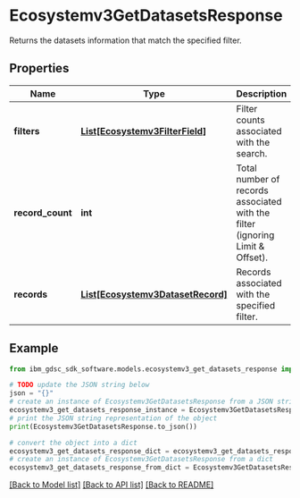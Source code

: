 # Ecosystemv3GetDatasetsResponse

Returns the datasets information that match the specified filter.

## Properties

Name | Type | Description | Notes
------------ | ------------- | ------------- | -------------
**filters** | [**List[Ecosystemv3FilterField]**](Ecosystemv3FilterField.md) | Filter counts associated with the search. | [optional] 
**record_count** | **int** | Total number of records associated with the filter (ignoring Limit &amp; Offset). | [optional] 
**records** | [**List[Ecosystemv3DatasetRecord]**](Ecosystemv3DatasetRecord.md) | Records associated with the specified filter. | [optional] 

## Example

```python
from ibm_gdsc_sdk_software.models.ecosystemv3_get_datasets_response import Ecosystemv3GetDatasetsResponse

# TODO update the JSON string below
json = "{}"
# create an instance of Ecosystemv3GetDatasetsResponse from a JSON string
ecosystemv3_get_datasets_response_instance = Ecosystemv3GetDatasetsResponse.from_json(json)
# print the JSON string representation of the object
print(Ecosystemv3GetDatasetsResponse.to_json())

# convert the object into a dict
ecosystemv3_get_datasets_response_dict = ecosystemv3_get_datasets_response_instance.to_dict()
# create an instance of Ecosystemv3GetDatasetsResponse from a dict
ecosystemv3_get_datasets_response_from_dict = Ecosystemv3GetDatasetsResponse.from_dict(ecosystemv3_get_datasets_response_dict)
```
[[Back to Model list]](../README.md#documentation-for-models) [[Back to API list]](../README.md#documentation-for-api-endpoints) [[Back to README]](../README.md)


